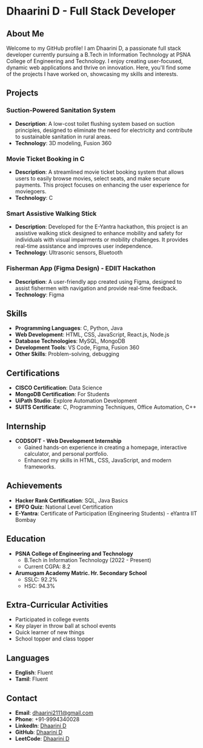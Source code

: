 # Dhaarini D - Full Stack Developer

## About Me

Welcome to my GitHub profile! I am Dhaarini D, a passionate full stack developer currently pursuing a B.Tech in Information Technology at PSNA College of Engineering and Technology. I enjoy creating user-focused, dynamic web applications and thrive on innovation. Here, you'll find some of the projects I have worked on, showcasing my skills and interests.

## Projects

### Suction-Powered Sanitation System
- **Description**: A low-cost toilet flushing system based on suction principles, designed to eliminate the need for electricity and contribute to sustainable sanitation in rural areas.
- **Technology**: 3D modeling, Fusion 360

### Movie Ticket Booking in C
- **Description**: A streamlined movie ticket booking system that allows users to easily browse movies, select seats, and make secure payments. This project focuses on enhancing the user experience for moviegoers.
- **Technology**: C

### Smart Assistive Walking Stick
- **Description**: Developed for the E-Yantra hackathon, this project is an assistive walking stick designed to enhance mobility and safety for individuals with visual impairments or mobility challenges. It provides real-time assistance and improves user independence.
- **Technology**: Ultrasonic sensors, Bluetooth

### Fisherman App (Figma Design) - EDIIT Hackathon
- **Description**: A user-friendly app created using Figma, designed to assist fishermen with navigation and provide real-time feedback.
- **Technology**: Figma

## Skills

- **Programming Languages**: C, Python, Java
- **Web Development**: HTML, CSS, JavaScript, React.js, Node.js
- **Database Technologies**: MySQL, MongoDB
- **Development Tools**: VS Code, Figma, Fusion 360
- **Other Skills**: Problem-solving, debugging

## Certifications

- **CISCO Certification**: Data Science
- **MongoDB Certification**: For Students
- **UiPath Studio**: Explore Automation Development
- **SUITS Certificate**: C, Programming Techniques, Office Automation, C++

## Internship

- **CODSOFT - Web Development Internship**
  - Gained hands-on experience in creating a homepage, interactive calculator, and personal portfolio.
  - Enhanced my skills in HTML, CSS, JavaScript, and modern frameworks.

## Achievements

- **Hacker Rank Certification**: SQL, Java Basics
- **EPFO Quiz**: National Level Certification
- **E-Yantra**: Certificate of Participation (Engineering Students) - eYantra IIT Bombay

## Education

- **PSNA College of Engineering and Technology**
  - B.Tech in Information Technology (2022 - Present)
  - Current CGPA: 8.2
- **Arumugam Academy Matric. Hr. Secondary School**
  - SSLC: 92.2%
  - HSC: 94.3%

## Extra-Curricular Activities

- Participated in college events
- Key player in throw ball at school events
- Quick learner of new things
- School topper and class topper

## Languages

- **English**: Fluent
- **Tamil**: Fluent

## Contact

- **Email**: dhaarini2111@gmail.com
- **Phone**: +91-9994340028
- **LinkedIn**: [Dhaarini D](https://linkedin.com/in/dhaarini-d-5b839270/)
- **GitHub**: [Dhaarini D](https://github.com/Dhaaru21)
- **LeetCode**: [Dhaarini D](https://leetcode.com/u/Dhaarini21/)
